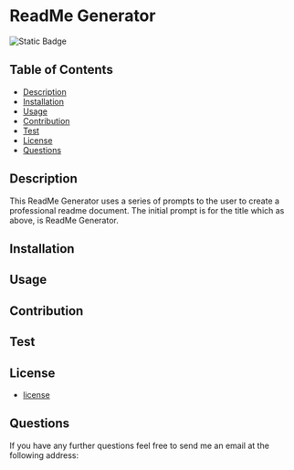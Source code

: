 # ReadMe Generator
  ![Static Badge](https://img.shields.io/badge/license-Apache%202.0-green)
<!-- no toc -->
## Table of Contents
<!-- no toc -->
  - [Description](#description)
  - [Installation](#installation)
  - [Usage](#usage)
  - [Contribution](#contribution)
  - [Test](#test)
  - [License](#license)
  - [Questions](#questions)


 ## Description
This ReadMe Generator uses a series of prompts to the user to create a professional readme document. The initial prompt is for the title which as above, is ReadMe Generator. 

## Installation

## Usage

## Contribution

## Test

## License

+ [license](https://choosealicense.com/licenses/apache-2.0)


## Questions
If you have any further questions feel free to send me an email at the following address:

